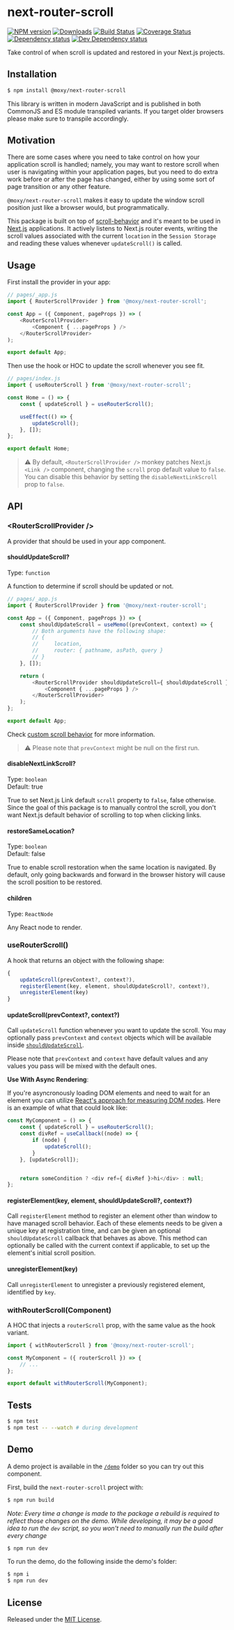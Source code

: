 # next-router-scroll

[![NPM version][npm-image]][npm-url] [![Downloads][downloads-image]][npm-url] [![Build Status][build-status-image]][build-status-url] [![Coverage Status][codecov-image]][codecov-url] [![Dependency status][david-dm-image]][david-dm-url] [![Dev Dependency status][david-dm-dev-image]][david-dm-dev-url]

[npm-url]:https://npmjs.org/package/@moxy/next-router-scroll
[downloads-image]:https://img.shields.io/npm/dm/@moxy/next-router-scroll.svg
[npm-image]:https://img.shields.io/npm/v/@moxy/next-router-scroll.svg
[build-status-url]:https://github.com/moxystudio/next-router-scroll/actions
[build-status-image]:https://img.shields.io/github/workflow/status/moxystudio/next-router-scroll/Node%20CI/master
[codecov-url]:https://codecov.io/gh/moxystudio/next-router-scroll
[codecov-image]:https://img.shields.io/codecov/c/github/moxystudio/next-router-scroll/master.svg
[david-dm-url]:https://david-dm.org/moxystudio/next-router-scroll
[david-dm-image]:https://img.shields.io/david/moxystudio/next-router-scroll.svg
[david-dm-dev-url]:https://david-dm.org/moxystudio/next-router-scroll?type=dev
[david-dm-dev-image]:https://img.shields.io/david/dev/moxystudio/next-router-scroll.svg

Take control of when scroll is updated and restored in your Next.js projects.

## Installation

```sh
$ npm install @moxy/next-router-scroll
```

This library is written in modern JavaScript and is published in both CommonJS and ES module transpiled variants. If you target older browsers please make sure to transpile accordingly.

## Motivation

There are some cases where you need to take control on how your application scroll is handled; namely, you may want to restore scroll when user is navigating within your application pages, but you need to do extra work before or after the page has changed, either by using some sort of page transition or any other feature.

`@moxy/next-router-scroll` makes it easy to update the window scroll position just like a browser would, but programmatically.

This package is built on top of [scroll-behavior](https://www.npmjs.com/package/scroll-behavior) and it's meant to be used in [Next.js](https://nextjs.org/) applications. It actively listens to Next.js router events, writing the scroll values associated with the current `location` in the `Session Storage` and reading these values whenever `updateScroll()` is called.

## Usage

First install the provider in your app:

```js
// pages/_app.js
import { RouterScrollProvider } from '@moxy/next-router-scroll';

const App = ({ Component, pageProps }) => (
    <RouterScrollProvider>
        <Component { ...pageProps } />
    </RouterScrollProvider>
);

export default App;
```

Then use the hook or HOC to update the scroll whenever you see fit.

```js
// pages/index.js
import { useRouterScroll } from '@moxy/next-router-scroll';

const Home = () => {
    const { updateScroll } = useRouterScroll();

    useEffect(() => {
        updateScroll();
    }, []);
};

export default Home;
```

> ⚠️ By default, `<RouterScrollProvider />` monkey patches Next.js `<Link />` component, changing the `scroll` prop default value to `false`. You can disable this behavior by setting the `disableNextLinkScroll` prop to `false`.

## API

### &lt;RouterScrollProvider /&gt;

A provider that should be used in your app component.

#### shouldUpdateScroll?

Type: `function`

A function to determine if scroll should be updated or not.

```js
// pages/_app.js
import { RouterScrollProvider } from '@moxy/next-router-scroll';

const App = ({ Component, pageProps }) => {
    const shouldUpdateScroll = useMemo((prevContext, context) => {
        // Both arguments have the following shape:
        // {
        //     location,
        //     router: { pathname, asPath, query }
        // }
    }, []);

    return (
        <RouterScrollProvider shouldUpdateScroll={ shouldUpdateScroll }>
            <Component { ...pageProps } />
        </RouterScrollProvider>
    );
};

export default App;
```

Check [custom scroll behavior](https://github.com/taion/scroll-behavior#custom-scroll-behavior) for more information.

> ⚠️ Please note that `prevContext` might be null on the first run.

#### disableNextLinkScroll?

Type: `boolean`   
Default: true

True to set Next.js Link default `scroll` property to `false`, false otherwise. Since the goal of this package is to manually control the scroll, you don't want Next.js default behavior of scrolling to top when clicking links.

#### restoreSameLocation?

Type: `boolean`   
Default: false

True to enable scroll restoration when the same location is navigated. By default, only going backwards and forward in the browser history will cause the scroll position to be restored.

#### children

Type: `ReactNode`

Any React node to render.

### useRouterScroll()

A hook that returns an object with the following shape:

```js
{
    updateScroll(prevContext?, context?),
    registerElement(key, element, shouldUpdateScroll?, context?),
    unregisterElement(key)
}
```

#### updateScroll(prevContext?, context?)

Call `updateScroll` function whenever you want to update the scroll. You may optionally pass `prevContext` and `context` objects which will be available inside [`shouldUpdateScroll`](#shouldupdatescroll).

Please note that `prevContext` and `context` have default values and any values you pass will be mixed with the default ones.

**Use With Async Rendering**:

If you're asyncronously loading DOM elements and need to wait for an element you can utilize [React's approach for measuring DOM nodes](https://reactjs.org/docs/hooks-faq.html#how-can-i-measure-a-dom-node). Here is an example of what that could look like:

```js
const MyComponent = () => {
    const { updateScroll } = useRouterScroll();
    const divRef = useCallback((node) => {
        if (node) {
            updateScroll();
        }
    }, [updateScroll]);


    return someCondition ? <div ref={ divRef }>hi</div> : null;
};
```

#### registerElement(key, element, shouldUpdateScroll?, context?)

Call `registerElement` method to register an element other than window to have managed scroll behavior. Each of these elements needs to be given a unique key at registration time, and can be given an optional `shouldUpdateScroll` callback that behaves as above. This method can optionally be called with the current context if applicable, to set up the element's initial scroll position.

#### unregisterElement(key)

Call `unregisterElement` to unregister a previously registered element, identified by `key`.

### withRouterScroll(Component)

A HOC that injects a `routerScroll` prop, with the same value as the hook variant.

```js
import { withRouterScroll } from '@moxy/next-router-scroll';

const MyComponent = ({ routerScroll }) => {
    // ...
};

export default withRouterScroll(MyComponent);
```

## Tests

```sh
$ npm test
$ npm test -- --watch # during development
```

## Demo

A demo project is available in the [`/demo`](./demo) folder so you can try out this component.

First, build the `next-router-scroll` project with:

```sh
$ npm run build
```

*Note: Every time a change is made to the package a rebuild is required to reflect those changes on the demo. While developing, it may be a good idea to run the `dev` script, so you won't need to manually run the build after every change*

```sh
$ npm run dev
```

To run the demo, do the following inside the demo's folder:

```sh
$ npm i
$ npm run dev
```

## License

Released under the [MIT License](https://www.opensource.org/licenses/mit-license.php).
